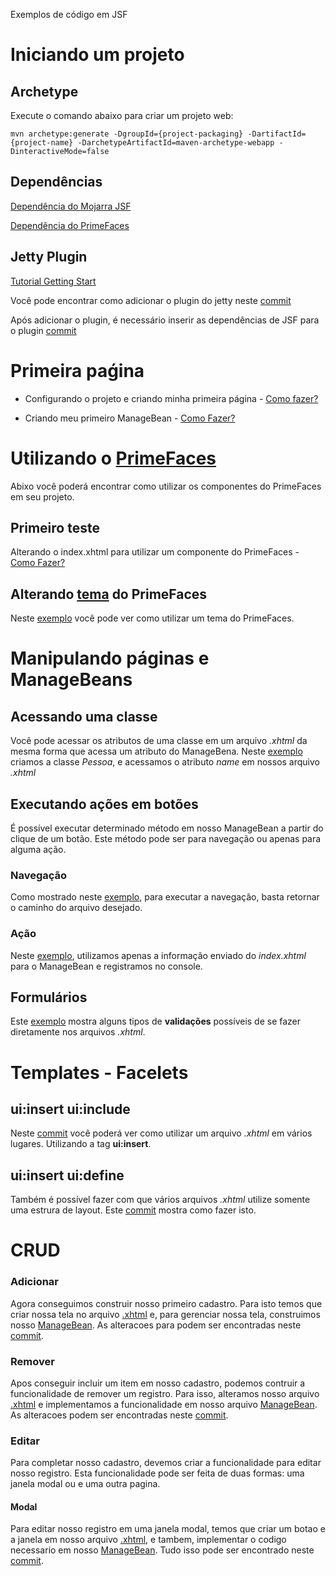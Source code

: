 Exemplos de código em JSF

# Iniciando um projeto

## Archetype
Execute o comando abaixo para criar um projeto web:

	mvn archetype:generate -DgroupId={project-packaging} -DartifactId={project-name} -DarchetypeArtifactId=maven-archetype-webapp -DinteractiveMode=false

## Dependências
[Dependência do Mojarra JSF](https://javaserverfaces.java.net/download.html)

[Dependência do PrimeFaces](http://primefaces.org/downloads)

## Jetty Plugin

[Tutorial Getting Start](http://www.eclipse.org/jetty/documentation/current/jetty-maven-plugin.html)

Você pode encontrar como adicionar o plugin do jetty neste [commit](https://github.com/wapmesquita/formacao-jsf/commit/ee8f9b09fccfcf85e08b00829d999dbce2720a0b)

Após adicionar o plugin, é necessário inserir as dependências de JSF para o plugin [commit](https://github.com/wapmesquita/formacao-jsf/commit/2464a102726ce53688ffcf4203eb5463cd14b66f)

# Primeira paǵina

* Configurando o projeto e criando minha primeira página - [Como fazer?](https://github.com/wapmesquita/formacao-jsf/commit/3b838da3eb0b0b5038b1215ca94f7f5bc1ffd67c)

* Criando meu primeiro ManageBean - [Como Fazer?](https://github.com/wapmesquita/formacao-jsf/commit/232d5f90af70aaa7c115ae10f927599c971273eb)

# Utilizando o [PrimeFaces](http://www.primefaces.org/)

Abixo você poderá encontrar como utilizar os componentes do PrimeFaces em seu projeto.

## Primeiro teste

Alterando o index.xhtml para utilizar um componente do PrimeFaces - [Como Fazer?](https://github.com/wapmesquita/formacao-jsf/commit/938211895761902dff7589187e3feb0771c7afd8)

## Alterando [tema](http://www.primefaces.org/themes) do PrimeFaces

Neste [exemplo](https://github.com/wapmesquita/formacao-jsf/commit/e455efc6c96843a9ffffbd42f39e60b366f0a77b) você pode ver como utilizar um tema do PrimeFaces.


# Manipulando páginas e ManageBeans

## Acessando uma classe

Você pode acessar os atributos de uma classe em um arquivo *.xhtml* da mesma forma que acessa um atributo do ManageBena. Neste [exemplo](https://github.com/wapmesquita/formacao-jsf/commit/e73dfb7d696ade6d3897c9b5c105f3cff83a0a0d) criamos a classe *Pessoa*, e acessamos o atributo *name* em nossos arquivo *.xhtml*

## Executando ações em botões

É possível executar determinado método em nosso ManageBean a partir do clique de um botão. Este método pode ser para navegação ou apenas para alguma ação.

### Navegação

Como mostrado neste [exemplo](https://github.com/wapmesquita/formacao-jsf/commit/6797d7fe3cfcc0f0815ab3410705f5f61a3ca467), para executar a navegação, basta retornar o caminho do arquivo desejado.

### Ação

Neste [exemplo](https://github.com/wapmesquita/formacao-jsf/commit/c559460f521c10813b633781165ce46516a742a0), utilizamos apenas a informação enviado do *index.xhtml* para o ManageBean e registramos no console.

## Formulários

Este [exemplo](https://github.com/wapmesquita/formacao-jsf/commit/5c65176682dcd1896d483bd3232493ec7b030e9a) mostra alguns tipos de **validações** possíveis de se fazer diretamente nos arquivos *.xhtml*.

# Templates - Facelets

## ui:insert ui:include

Neste [commit](https://github.com/wapmesquita/formacao-jsf/commit/5c65176682dcd1896d483bd3232493ec7b030e9a) você poderá ver como utilizar um arquivo *.xhtml* em vários lugares. Utilizando a tag **ui:insert**.

## ui:insert ui:define

Também é possível fazer com que vários arquivos *.xhtml* utilize somente uma estrura de layout. Este [commit](https://github.com/wapmesquita/formacao-jsf/commit/6b80b79f3b79f3ae33a9490dbc341222f604c7db) mostra como fazer isto.

# CRUD

### Adicionar

Agora conseguimos construir nosso primeiro cadastro. Para isto temos que criar nossa tela no arquivo [.xhtml](https://github.com/wapmesquita/formacao-jsf/blob/64d14e67a3886b6c1447b58f5b41d30a8690fd57/jsf-project/src/main/webapp/exemplos/cadastro/categoria.xhtml) e, para gerenciar nossa tela, construimos nosso [ManageBean](https://github.com/wapmesquita/formacao-jsf/blob/64d14e67a3886b6c1447b58f5b41d30a8690fd57/jsf-project/src/main/java/br/com/dxt/jsfproject/mb/CategoriaBean.java). As alteracoes para podem ser encontradas neste [commit](https://github.com/wapmesquita/formacao-jsf/commit/64d14e67a3886b6c1447b58f5b41d30a8690fd57).

### Remover

Apos conseguir incluir um item em nosso cadastro, podemos contruir a funcionalidade de remover um registro. Para isso, alteramos nosso arquivo [.xhtml](https://github.com/wapmesquita/formacao-jsf/blob/c1dbd6c238b4677d602b12b67e7b432791291770/jsf-project/src/main/webapp/exemplos/cadastro/categoria.xhtml) e implementamos a funcionalidade em nosso arquivo [ManageBean](https://github.com/wapmesquita/formacao-jsf/blob/c1dbd6c238b4677d602b12b67e7b432791291770/jsf-project/src/main/java/br/com/dxt/jsfproject/mb/CategoriaBean.java). As alteracoes podem ser encontradas neste [commit](https://github.com/wapmesquita/formacao-jsf/commit/c1dbd6c238b4677d602b12b67e7b432791291770).

### Editar

Para completar nosso cadastro, devemos criar a funcionalidade para editar nosso registro. Esta funcionalidade pode ser feita de duas formas: uma janela modal ou e uma outra pagina.

#### Modal

Para editar nosso registro em uma janela modal, temos que criar um botao e a janela em nosso arquivo [.xhtml](https://github.com/wapmesquita/formacao-jsf/blob/78c8740863c376626df4e2c494a3119b8a68753e/jsf-project/src/main/webapp/exemplos/cadastro/categoria.xhtml), e tambem, implementar o codigo necessario em nosso [ManageBean](https://github.com/wapmesquita/formacao-jsf/blob/78c8740863c376626df4e2c494a3119b8a68753e/jsf-project/src/main/java/br/com/dxt/jsfproject/mb/CategoriaBean.java). Tudo isso pode ser encontrado neste [commit](https://github.com/wapmesquita/formacao-jsf/commit/78c8740863c376626df4e2c494a3119b8a68753e).
